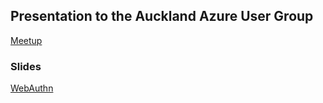 ## Presentation to the Auckland Azure User Group

[Meetup](https://www.meetup.com/Auckland-Azure-Usergroup/events/263057196/)

### Slides

[WebAuthn](https://rbrayb.github.io/Presentations/WebAuthn/WebAuthn.pptx)


